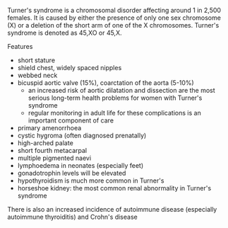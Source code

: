 Turner's syndrome is a chromosomal disorder affecting around 1 in 2,500 females. It is caused by either the presence of only one sex chromosome (X) or a deletion of the short arm of one of the X chromosomes. Turner's syndrome is denoted as 45,XO or 45,X.  
  
Features  
* short stature
* shield chest, widely spaced nipples
* webbed neck
* bicuspid aortic valve (15%), coarctation of the aorta (5\-10%)
	+ an increased risk of aortic dilatation and dissection are the most serious long\-term health problems for women with Turner's syndrome
	+ regular monitoring in adult life for these complications is an important component of care
* primary amenorrhoea
* cystic hygroma (often diagnosed prenatally)
* high\-arched palate
* short fourth metacarpal
* multiple pigmented naevi
* lymphoedema in neonates (especially feet)
* gonadotrophin levels will be elevated
* hypothyroidism is much more common in Turner's
* horseshoe kidney: the most common renal abnormality in Turner's syndrome

  
There is also an increased incidence of autoimmune disease (especially autoimmune thyroiditis) and Crohn's disease